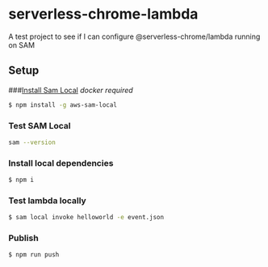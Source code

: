 # serverless-chrome-lambda
A test project to see if I can configure @serverless-chrome/lambda running on SAM

## Setup
 ###[Install Sam Local](https://github.com/awslabs/aws-sam-local)
 *docker required*
 ```bash
 $ npm install -g aws-sam-local
 ```
### Test SAM Local
 ```bash
sam --version
```
 
 ### Install local dependencies
 ```bash
 $ npm i 
 ```
 
 ### Test lambda locally
  ```bash
  $ sam local invoke helloworld -e event.json
  ```
 
 ### Publish 
   ```bash
   $ npm run push
   ```


